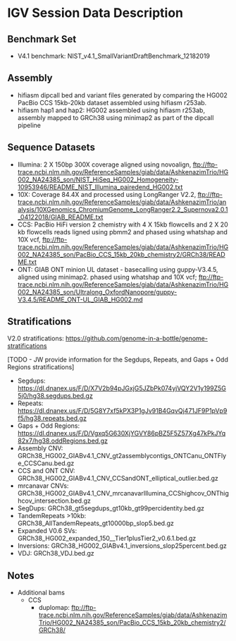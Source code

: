# IGV Session Data Description

## Benchmark Set  
- V4.1 benchmark: NIST_v4.1_SmallVariantDraftBenchmark_12182019  

## Assembly  
- hifiasm dipcall bed and variant files generated by comparing the HG002 PacBio CCS 15kb-20kb dataset assembled using hifiasm r253ab.
- hifiasm hap1 and hap2: HG002 assembled using hifiasm r253ab, assembly mapped to GRCh38 using minimap2 as part of the dipcall pipeline  

## Sequence Datasets  
- Illumina: 2 X 150bp 300X coverage aligned using novoalign, ftp://ftp-trace.ncbi.nlm.nih.gov/ReferenceSamples/giab/data/AshkenazimTrio/HG002_NA24385_son/NIST_HiSeq_HG002_Homogeneity-10953946/README_NIST_Illumina_pairedend_HG002.txt  
- 10X: Coverage 84.4X and processed using LongRanger V2.2, ftp://ftp-trace.ncbi.nlm.nih.gov/ReferenceSamples/giab/data/AshkenazimTrio/analysis/10XGenomics_ChromiumGenome_LongRanger2.2_Supernova2.0.1_04122018/GIAB_README.txt
- CCS: PacBio HiFi version 2 chemistry with 4 X 15kb flowcells and 2 X 20 kb flowcells reads ligned using pbmm2 and phased using whatshap and 10X vcf, ftp://ftp-trace.ncbi.nlm.nih.gov/ReferenceSamples/giab/data/AshkenazimTrio/HG002_NA24385_son/PacBio_CCS_15kb_20kb_chemistry2/GRCh38/README.txt
- ONT: GIAB ONT minion UL dataset - basecalling using guppy-V3.4.5, aligned using minimap2. phased using whatshap and 10X vcf; ftp://ftp-trace.ncbi.nlm.nih.gov/ReferenceSamples/giab/data/AshkenazimTrio/HG002_NA24385_son/Ultralong_OxfordNanopore/guppy-V3.4.5/README_ONT-UL_GIAB_HG002.md 

## Stratifications 
V2.0 stratifications: https://github.com/genome-in-a-bottle/genome-stratifications 

[TODO - JW provide information for the Segdups, Repeats, and Gaps + Odd Regions stratifications]
- Segdups: https://dl.dnanex.us/F/D/X7V2b94pJGxjG5JZbPk074yjVQY2V1y199Z5G5j0/hg38.segdups.bed.gz  
- Repeats: https://dl.dnanex.us/F/D/5G8Y7xf5kPX3P1gJv91B4GqvQj471JF9P1pVp9f5/hg38.repeats.bed.gz  
- Gaps + Odd Regions: https://dl.dnanex.us/F/D/Vgxq5G630XjYGVY86pBZ5F5Z57Xg47kPkJYq82x7/hg38.oddRegions.bed.gz  
- Assembly CNV: GRCh38_HG002_GIABv4.1_CNV_gt2assemblycontigs_ONTCanu_ONTFlye_CCSCanu.bed.gz  
- CCS and ONT CNV: GRCh38_HG002_GIABv4.1_CNV_CCSandONT_elliptical_outlier.bed.gz  
- mrcanavar CNVs: GRCh38_HG002_GIABv4.1_CNV_mrcanavarIllumina_CCShighcov_ONThighcov_intersection.bed.gz  
- SegDups: GRCh38_gt5segdups_gt10kb_gt99percidentity.bed.gz  
- TandemRepeats >10kb: GRCh38_AllTandemRepeats_gt10000bp_slop5.bed.gz  
- Expanded V0.6 SVs: GRCh38_HG002_expanded_150__Tier1plusTier2_v0.6.1.bed.gz  
- Inversions: GRCh38_HG002_GIABv4.1_inversions_slop25percent.bed.gz  
- VDJ: GRCh38_VDJ.bed.gz  


## Notes
- Additional bams  
    - CCS
        - duplomap: ftp://ftp-trace.ncbi.nlm.nih.gov/ReferenceSamples/giab/data/AshkenazimTrio/HG002_NA24385_son/PacBio_CCS_15kb_20kb_chemistry2/GRCh38/
        